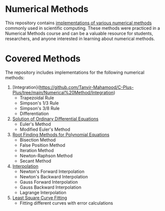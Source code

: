 # Numerical Methods
This repository contains [implementations of various numerical methods](https://github.com/Tanvir-Mahamood/C-Plus-Plus/tree/main/Numerical%20Method) commonly used in scientific computing. These methods were practiced in a Numerical Methods course and can be a valuable resource for students, researchers, and anyone interested in learning about numerical methods.

# Covered Methods
The repository includes implementations for the following numerical methods:

1. [Integration}(https://github.com/Tanvir-Mahamood/C-Plus-Plus/tree/main/Numerical%20Method/Integration)
   - Trapezoidal Rule
   - Simpson's 1/3 Rule
   - Simpson's 3/8 Rule
   - Differentiation
2. [Solution of Ordinary Differential Equations](https://github.com/Tanvir-Mahamood/C-Plus-Plus/blob/main/Numerical%20Method/Solution%20Of%20ODE.cpp)
   - Euler's Method
   - Modified Euler's Method
3. [Root Finding Methods for Polynomial Equations](https://github.com/Tanvir-Mahamood/C-Plus-Plus/blob/main/Numerical%20Method/Polynomial3.cpp)
   - Bisection Method
   - False Position Method
   - Iteration Method
   - Newton-Raphson Method
   - Secant Method
4. [Interpolation](https://github.com/Tanvir-Mahamood/C-Plus-Plus/tree/main/Numerical%20Method/Interpolation)
   - Newton's Forward Interpolation
   - Newton's Backward Interpolation
   - Gauss Forward Interpolation
   - Gauss Backward Interpolation
   - Lagrange Interpolation
5. [Least Square Curve Fitting](https://github.com/Tanvir-Mahamood/C-Plus-Plus/tree/main/Numerical%20Method/LeastSqrt)
   - Fitting different curves with error calculations